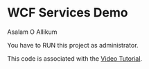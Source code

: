 # WCF Services Demo

Asalam O Allikum

You have to RUN this project as administrator.



This code is associated with the [Video Tutorial](https://youtu.be/eBGOQPHJyRQ).